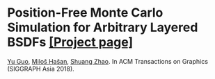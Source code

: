 # Position-Free Monte Carlo Simulation for Arbitrary Layered BSDFs [[Project page]](https://shuangz.com/projects/layered-sa18/)

[Yu Guo](https://www.ics.uci.edu/~yug10/), [Miloš Hašan](http://miloshasan.net/), [Shuang Zhao](https://shuangz.com/). 
In ACM Transactions on Graphics (SIGGRAPH Asia 2018).
